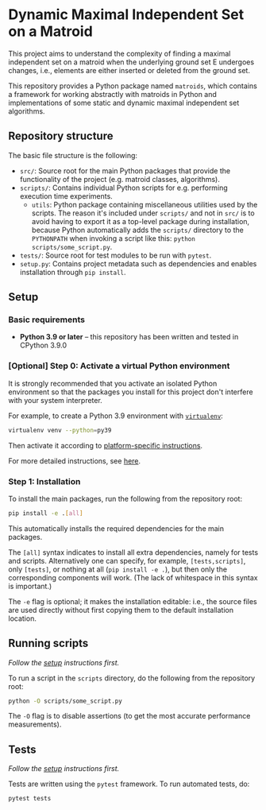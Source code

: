  # Dynamic Maximal Independent Set on a Matroid

This project aims to understand the complexity of finding a maximal independent set on a matroid when the underlying ground 
set E undergoes changes, i.e., elements are either inserted or deleted from the ground set. 

This repository provides a Python package named `matroids`, which contains 
a framework for working abstractly with matroids in Python 
and implementations of some static and dynamic maximal independent set algorithms. 


## Repository structure

The basic file structure is the following:

- `src/`: Source root for the main Python packages that provide the functionality of the project (e.g. matroid classes, algorithms).
- `scripts/`: Contains individual Python scripts for e.g. performing execution time experiments.
  - `utils`: Python package containing miscellaneous utilities used by the scripts. The reason it's included under `scripts/` and not in `src/` is to avoid having to export it as a top-level package during installation, because Python automatically adds the `scripts/` directory to the `PYTHONPATH` when invoking a script like this: `python scripts/some_script.py`.
- `tests/`: Source root for test modules to be run with `pytest`.
- `setup.py`: Contains project metadata such as dependencies and enables installation through `pip install`.


## Setup

### Basic requirements

- **Python 3.9 or later** –
this repository has been written and tested in CPython 3.9.0

### [Optional] Step 0: Activate a virtual Python environment

It is strongly recommended that you activate an isolated Python environment
so that the packages you install for this project don't interfere with
your system interpreter.

For example, to create a Python 3.9 environment with [`virtualenv`](https://virtualenv.pypa.io/en/latest/):
```bash
virtualenv venv --python=py39
```
Then activate it according to [platform-specific instructions](https://virtualenv.pypa.io/en/latest/user_guide.html#activators).

For more detailed instructions, see [here](https://virtualenv.pypa.io/en/latest/user_guide.html).


### Step 1: Installation

To install the main packages, run the following from the repository root:
```bash
pip install -e .[all]
```
This automatically installs the required dependencies for the main packages.

The `[all]` syntax indicates to install all extra dependencies, namely for tests and scripts.
Alternatively one can specify, for example, `[tests,scripts]`, only `[tests]`, or nothing at all (`pip install -e .`), but then only the corresponding components will work.
(The lack of whitespace in this syntax is important.)

The `-e` flag is optional; it makes the installation editable:
i.e., the source files are used directly without first copying them to the default installation location.

## Running scripts

*Follow the [setup](#setup) instructions first.*

To run a script in the `scripts` directory, do the following from the repository root:

```bash
python -O scripts/some_script.py
```

The `-O` flag is to disable assertions (to get the most accurate performance measurements).


## Tests

*Follow the [setup](#Setup) instructions first.*

Tests are written using the `pytest` framework.
To run automated tests, do:
```bash
pytest tests
```


